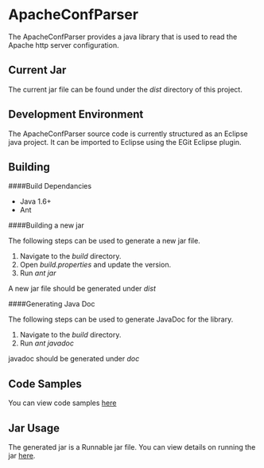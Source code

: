ApacheConfParser
=====================
The ApacheConfParser provides a java library that is used to read the Apache http server configuration.

Current Jar
---------------------
The current jar file can be found under the *dist* directory of this project.

Development Environment
----------------------
The ApacheConfParser source code is currently structured as an Eclipse java project. It can be imported to Eclipse using the EGit Eclipse plugin.

Building
-------------------

####Build Dependancies

- Java 1.6+
- Ant 

####Building a new jar

The following steps can be used to generate a new jar file.

1. Navigate to the *build* directory.
2. Open *build.properties* and update the version.
3. Run *ant jar*

A new jar file should be generated under *dist*

####Generating Java Doc

The following steps can be used to generate JavaDoc for the library.

1. Navigate to the *build* directory.
2. Run *ant javadoc*

javadoc should be generated under *doc*

Code Samples
------------------------

You can view code samples [here](https://github.com/jrossi227/ApacheConfParser/wiki/Code-Samples)

Jar Usage
------------------------

The generated jar is a Runnable jar file. You can view details on running the jar [here](https://github.com/jrossi227/ApacheConfParser/wiki/Runnable-Jar-Usage). 

